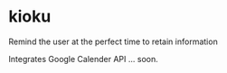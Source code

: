 # kioku
Remind the user at the perfect time to retain information

Integrates Google Calender API ... soon.
